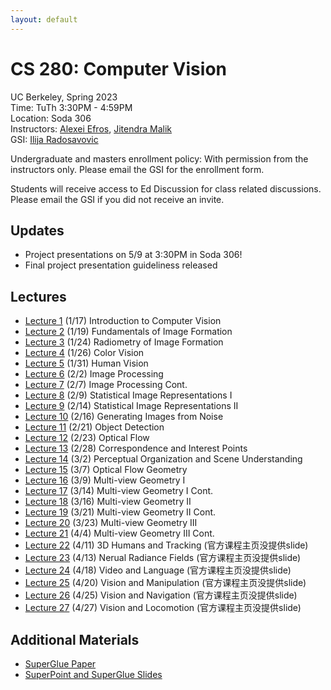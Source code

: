 ```yaml
---
layout: default
---
```


# CS 280: Computer Vision

UC Berkeley, Spring 2023  
Time: TuTh 3:30PM - 4:59PM  
Location: Soda 306  
Instructors: [Alexei Efros](https://people.eecs.berkeley.edu/~efros), [Jitendra Malik](https://people.eecs.berkeley.edu/~malik)  
GSI: [Ilija Radosavovic](https://people.eecs.berkeley.edu/~ilija)

Undergraduate and masters enrollment policy: With permission from the instructors only. Please email the GSI for the enrollment form.

Students will receive access to Ed Discussion for class related discussions. Please email the GSI if you did not receive an invite.

## Updates

* Project presentations on 5/9 at 3:30PM in Soda 306!
* Final project presentation guideliness released

## Lectures

* [Lecture 1](https://github.com/zhaoyijiang/UCB-CS280/blob/sp25-sp24-sp23/2023-lecture/lecture%201.pdf) (1/17) Introduction to Computer Vision
* [Lecture 2](https://github.com/zhaoyijiang/UCB-CS280/blob/sp25-sp24-sp23/2023-lecture/lecture%202.pdf) (1/19) Fundamentals of Image Formation
* [Lecture 3](https://github.com/zhaoyijiang/UCB-CS280/blob/sp25-sp24-sp23/2023-lecture/lecture%203.pdf) (1/24) Radiometry of Image Formation
* [Lecture 4](https://github.com/zhaoyijiang/UCB-CS280/blob/sp25-sp24-sp23/2023-lecture/lecture%204.pdf) (1/26) Color Vision
* [Lecture 5](https://github.com/zhaoyijiang/UCB-CS280/blob/sp25-sp24-sp23/2023-lecture/lecture%205.pdf) (1/31) Human Vision
* [Lecture 6](https://github.com/zhaoyijiang/UCB-CS280/blob/sp25-sp24-sp23/2023-lecture/lecture%206%20%26%207.pdf) (2/2) Image Processing
* [Lecture 7](https://github.com/zhaoyijiang/UCB-CS280/blob/sp25-sp24-sp23/2023-lecture/lecture%206%20%26%207.pdf) (2/7) Image Processing Cont.
* [Lecture 8](https://github.com/zhaoyijiang/UCB-CS280/blob/sp25-sp24-sp23/2023-lecture/lecture%208.pdf) (2/9) Statistical Image Representations I
* [Lecture 9](https://github.com/zhaoyijiang/UCB-CS280/blob/sp25-sp24-sp23/2023-lecture/lecture%209.pdf) (2/14) Statistical Image Representations II
* [Lecture 10](https://github.com/zhaoyijiang/UCB-CS280/blob/sp25-sp24-sp23/2023-lecture/lecture%2010.pdf) (2/16) Generating Images from Noise
* [Lecture 11](https://github.com/zhaoyijiang/UCB-CS280/blob/sp25-sp24-sp23/2023-lecture/lecture%2011.pdf) (2/21) Object Detection
* [Lecture 12](https://github.com/zhaoyijiang/UCB-CS280/blob/sp25-sp24-sp23/2023-lecture/lecture%2012.pdf) (2/23) Optical Flow
* [Lecture 13](https://github.com/zhaoyijiang/UCB-CS280/blob/sp25-sp24-sp23/2023-lecture/lecture%2013.pdf) (2/28) Correspondence and Interest Points
* [Lecture 14](https://github.com/zhaoyijiang/UCB-CS280/blob/sp25-sp24-sp23/2023-lecture/lecture%2014.pdf) (3/2) Perceptual Organization and Scene Understanding
* [Lecture 15](https://github.com/zhaoyijiang/UCB-CS280/blob/sp25-sp24-sp23/2023-lecture/lecture%2015.pdf) (3/7) Optical Flow Geometry
* [Lecture 16](https://github.com/zhaoyijiang/UCB-CS280/blob/sp25-sp24-sp23/2023-lecture/lecture%2016%20%26%2017.pdf) (3/9) Multi-view Geometry I
* [Lecture 17](https://github.com/zhaoyijiang/UCB-CS280/blob/sp25-sp24-sp23/2023-lecture/lecture%2016%20%26%2017.pdf) (3/14) Multi-view Geometry I Cont.
* [Lecture 18](https://github.com/zhaoyijiang/UCB-CS280/blob/sp25-sp24-sp23/2023-lecture/lecture%2018%20%26%2019.pdf) (3/16) Multi-view Geometry II
* [Lecture 19](https://github.com/zhaoyijiang/UCB-CS280/blob/sp25-sp24-sp23/2023-lecture/lecture%2018%20%26%2019.pdf) (3/21) Multi-view Geometry II Cont.
* [Lecture 20](https://github.com/zhaoyijiang/UCB-CS280/blob/sp25-sp24-sp23/2023-lecture/lecture%2020%20%26%2021.pdf) (3/23) Multi-view Geometry III
* [Lecture 21](https://github.com/zhaoyijiang/UCB-CS280/blob/sp25-sp24-sp23/2023-lecture/lecture%2020%20%26%2021.pdf) (4/4) Multi-view Geometry III Cont.
* [Lecture 22]() (4/11) 3D Humans and Tracking (官方课程主页没提供slide)
* [Lecture 23]() (4/13) Nerual Radiance Fields (官方课程主页没提供slide)
* [Lecture 24]() (4/18) Video and Language (官方课程主页没提供slide)
* [Lecture 25]() (4/20) Vision and Manipulation (官方课程主页没提供slide)
* [Lecture 26]() (4/25) Vision and Navigation (官方课程主页没提供slide)
* [Lecture 27]() (4/27) Vision and Locomotion (官方课程主页没提供slide)

## Additional Materials

* [SuperGlue Paper](https://www.dropbox.com/s/e2xgu02zhluja29/Sarlin_SuperGlue_Learning_Feature_Matching_With_Graph_Neural_Networks_CVPR_2020_paper.pdf?dl=0)
* [SuperPoint and SuperGlue Slides](https://www.dropbox.com/s/zi81v9r1826q42t/malisiewicz_superpoint_superglue_lessons_learned_june20_2022.pdf?dl=0)

